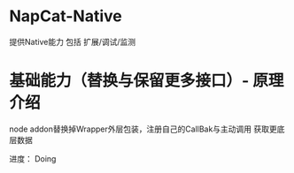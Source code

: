 # NapCat-Native
提供Native能力 包括 扩展/调试/监测

# 基础能力（替换与保留更多接口）- 原理介绍

node addon替换掉Wrapper外层包装，注册自己的CallBak与主动调用 获取更底层数据

进度： Doing
